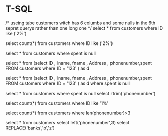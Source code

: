 # T-SQL
/*
useing tabe customers witch has 6 columbs and some nulls in the 6th 
sepret querys rather than one long one
*/
select *
from customers
where ID like ('2%')



select count(*)
from customers
where ID like ('2%')

select *
from customers
where spent is null


select *
from (select ID , lname, fname , Address , phonenumber,spent
FROM customers 
where ID = '123' ) as d



select *
from (select ID , lname, fname , Address , phonenumber,spent
FROM customers 
where ID = '123' ) as d
where spent is null


select *
from customers
where spent is null 
select rtrim('phonenumber')

select count(*)
from customers
where ID like '1%'

select count(*)
from customers
where len(phonenumber)>3

select *
from customers
select left('phonenumber',3)
select REPLACE('banks','b','z')
